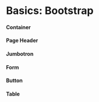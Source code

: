 # Basics: Bootstrap

#### Container

#### Page Header

#### Jumbotron

#### Form

#### Button

#### Table

